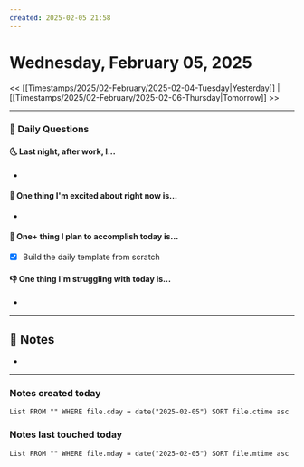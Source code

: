 ```yaml
---
created: 2025-02-05 21:58
---
```

# Wednesday, February 05, 2025

<< [[Timestamps/2025/02-February/2025-02-04-Tuesday|Yesterday]] | [[Timestamps/2025/02-February/2025-02-06-Thursday|Tomorrow]] >>

---
### 📅 Daily Questions
#### 🌜 Last night, after work, I...
- 

#### 🙌 One thing I'm excited about right now is...
- 

#### 🚀 One+ thing I plan to accomplish today is...
- [x] Build the daily template from scratch

#### 👎 One thing I'm struggling with today is...
- 

---
## 📝 Notes
- 

---
### Notes created today
```dataview
List FROM "" WHERE file.cday = date("2025-02-05") SORT file.ctime asc
```

### Notes last touched today
```dataview
List FROM "" WHERE file.mday = date("2025-02-05") SORT file.mtime asc
```